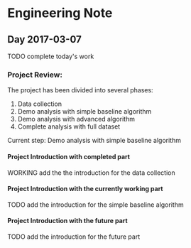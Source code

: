 # Engineering Note

## Day 2017-03-07
TODO complete today's work

### Project Review:
The project has been divided into several phases:
1. Data collection
2. Demo analysis with simple baseline algorithm
3. Demo analysis with advanced algorithm
4. Complete analysis with full dataset

Current step: Demo analysis with simple baseline algorithm

#### Project Introduction with completed part
WORKING add the the introduction for the data collection



#### Project Introduction with the currently working part
TODO add the introduction for the simple baseline algorithm


#### Project Introduction with the future part
TODO add the introduction for the future part
